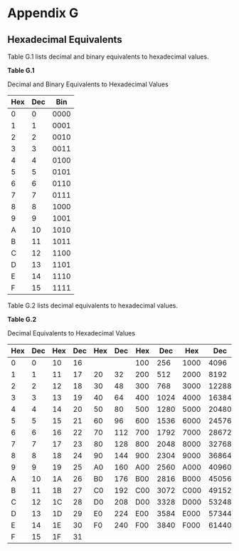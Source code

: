 # Appendix G

## Hexadecimal Equivalents

Table G.1 lists decimal and binary equivalents to hexadecimal values.

**Table G.1**

Decimal and Binary Equivalents to Hexadecimal Values

Hex | Dec | Bin
-- | -- | --
0 | 0 | 0000
1 | 1 | 0001
2 | 2 | 0010
3 | 3 | 0011
4 | 4 | 0100
5 | 5 | 0101
6 | 6 | 0110
7 | 7 | 0111
8 | 8 | 1000
9 | 9 | 1001
A | 10 | 1010
B | 11 | 1011
C | 12 | 1100
D | 13 | 1101
E | 14 | 1110
F | 15 | 1111

Table G.2 lists decimal equivalents to hexadecimal values.

**Table G.2**

Decimal Equivalents to Hexadecimal Values

Hex | Dec | Hex | Dec | Hex | Dec | Hex | Dec | Hex | Dec
-- | -- | -- | -- | -- | -- | -- | -- | -- | --
0 | 0 | 10 | 16 |   |   | 100 | 256 | 1000 | 4096
1 | 1 | 11 | 17 | 20 | 32 | 200 | 512 | 2000 | 8192
2 | 2 | 12 | 18 | 30 | 48 | 300 | 768 | 3000 | 12288
3 | 3 | 13 | 19 | 40 | 64 | 400 | 1024 | 4000 | 16384
4 | 4 | 14 | 20 | 50 | 80 | 500 | 1280 | 5000 | 20480
5 | 5 | 15 | 21 | 60 | 96 | 600 | 1536 | 6000 | 24576
6 | 6 | 16 | 22 | 70 | 112 | 700 | 1792 | 7000 | 28672
7 | 7 | 17 | 23 | 80 | 128 | 800 | 2048 | 8000 | 32768
8 | 8 | 18 | 24 | 90 | 144 | 900 | 2304 | 9000 | 36864
9 | 9 | 19 | 25 | A0 | 160 | A00 | 2560 | A000 | 40960
A | 10 | 1A | 26 | B0 | 176 | B00 | 2816 | B000 | 45056
B | 11 | 1B | 27 | C0 | 192 | C00 | 3072 | C000 | 49152
C | 12 | 1C | 28 | D0 | 208 | D00 | 3328 | D000 | 53248
D | 13 | 1D | 29 | E0 | 224 | E00 | 3584 | E000 | 57344
E | 14 | 1E | 30 | F0 | 240 | F00 | 3840 | F000 | 61440
F | 15 | 1F | 31 |   |   |   |   |   |  
